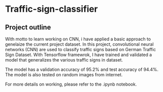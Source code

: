 # Traffic-sign-classifier

## Project outline

With motto to learn working on CNN, i have applied a basic approach to genelaize the current project dataset.
In this project, convolutional neural networks (CNN) are used to classify traffic signs based on German Traffic Sign Dataset. With Tensorflow framewrok, I have trained and validated a model that generalizes the various traffic signs in dataset.

The model has a validation accuracy of 95.2% and test accuracy of 94.4%. The model is also tested on random images from internet.

For more details on working, please refer to the .ipynb notebook.
